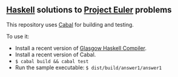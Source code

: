 ## [Haskell](http://www.haskell.org/) solutions to [Project Euler](http://projecteuler.net/) problems

This repository uses [Cabal](http://www.haskell.org/cabal/) for building and testing.

To use it:

- Install a recent version of [Glasgow Haskell Compiler](http://www.haskell.org/ghc/).
- Install a recent version of Cabal.
- `$ cabal build && cabal test`
- Run the sample executable: `$ dist/build/answer1/answer1`

